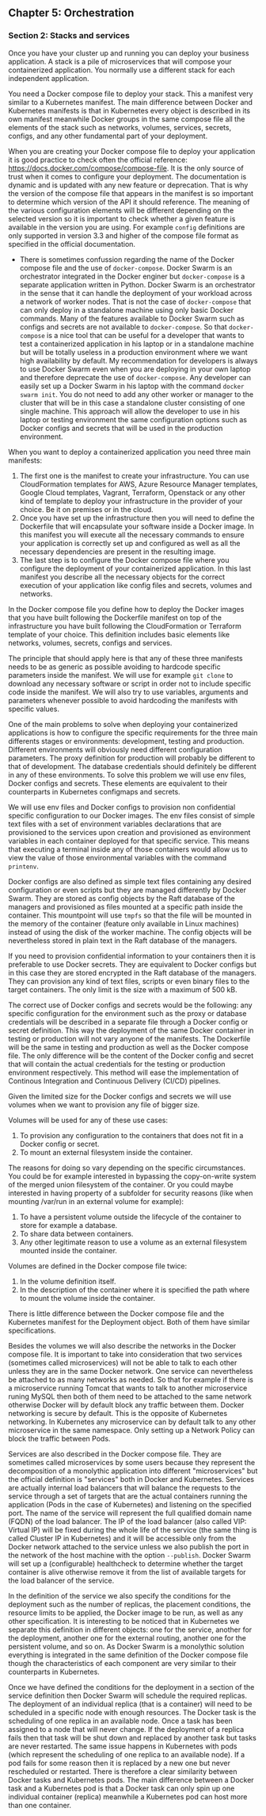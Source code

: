 ## Chapter 5: Orchestration

### Section 2: Stacks and services

Once you have your cluster up and running you can deploy your business application.
A stack is a pile of microservices that will compose your containerized application.
You normally use a different stack for each independent application.

You need a Docker compose file to deploy your stack.
This a manifest very similar to a Kubernetes manifest.
The main difference between Docker and Kubernetes manifests is that in Kubernetes every object is described in its own manifest meanwhile Docker groups in the same compose file all the elements of the stack such as networks, volumes, services, secrets, configs, and any other fundamental part of your deployment.

When you are creating your Docker compose file to deploy your application it is good practice to check often the official reference: https://docs.docker.com/compose/compose-file.
It is the only source of trust when it comes to configure your deployment. 
The documentation is dynamic and is updated with any new feature or deprecation.
That is why the version of the compose file that appears in the manifest is so important to determine which version of the API it should reference.
The meaning of the various configuration elements will be different depending on the selected version so it is important to check whether a given feature is available in the version you are using.
For example `config` definitions are only supported in version 3.3 and higher of the compose file format as specified in the official documentation.

* There is sometimes confussion regarding the name of the Docker compose file and the use of `docker-compose`. 
Docker Swarm is an orchestrator integrated in the Docker enginer but `docker-compose` is a separate application written in Python.
Docker Swarm is an orchestrator in the sense that it can handle the deployment of your workload across a network of worker nodes. 
That is not the case of `docker-compose` that can only deploy in a standalone machine using only basic Docker commands. 
Many of the features available to Docker Swarm such as configs and secrets are not available to `docker-compose`.
So that `docker-compose` is a nice tool that can be useful for a developer that wants to test a containerized application in his laptop or in a standalone machine but will be totally useless in a production environment where we want high availability by default.
My recommendation for developers is always to use Docker Swarm even when you are deploying in your own laptop and therefore deprecate the use of `docker-compose`.
Any developer can easily set up a Docker Swarm in his laptop with the command `docker swarm init`.
You do not need to add any other worker or manager to the cluster that will be in this case a standalone cluster consisting of one single machine.
This approach will allow the developer to use in his laptop or testing environment the same configuration options such as Docker configs and secrets that will be used in the production environment.

When you want to deploy a containerized application you need three main manifests:
1. The first one is the manifest to create your infrastructure.
You can use CloudFormation templates for AWS, Azure Resource Manager templates, Google Cloud templates, Vagrant, Terraform, Openstack or any other kind of template to deploy your infrastructure in the provider of your choice. Be it on premises or in the cloud.
2. Once you have set up the infrastructure then you will need to define the Dockerfile that will encapsulate your software inside a Docker image.
In this manifest you will execute all the necessary commands to ensure your application is correctly set up and configured as well as all the necessary dependencies are present in the resulting image.
3. The last step is to configure the Docker compose file where you configure the deployment of your containerized application.
In this last manifest you describe all the necessary objects for the correct execution of your application like config files and secrets, volumes and networks.

In the Docker compose file you define how to deploy the Docker images that you have built following the Dockerfile manifest on top of the infrastructure you have built following the CloudFormation or Terraform template of your choice.
This definition includes basic elements like networks, volumes, secrets, configs and services.

The principle that should apply here is that any of these three manifests needs to be as generic as possible avoiding to hardcode specific parameters inside the manifest.
We will use for example `git clone` to download any necessary software or script in order not to include specific code inside the manifest.
We will also try to use variables, arguments and parameters whenever possible to avoid hardcoding the manifests with specific values.

One of the main problems to solve when deploying your containerized applications is how to configure the specific requirements for the three main differents stages or environments: development, testing and production.
Different environments will obviously need different configuration parameters. The proxy definition for production will probably be different to that of development. The database credentials should definitely be different in any of these environments.
To solve this problem we will use env files, Docker configs and secrets. These elements are equivalent to their counterparts in Kubernetes configmaps and secrets.

We will use env files and Docker configs to provision non confidential specific configuration to our Docker images.
The env files consist of simple text files with a set of environment variables declarations that are provisioned to the services upon creation and provisioned as environment variables in each container deployed for that specific service.
This means that executing a terminal inside any of those containers would allow us to view the value of those environmental variables with the command `printenv`.

Docker configs are also defined as simple text files containing any desired configuration or even scripts but they are managed differently by Docker Swarm.
They are stored as config objects by the Raft database of the managers and provisioned as files mounted at a specific path inside the container.
This mountpoint will use `tmpfs` so that the file will be mounted in the memory of the container (feature only available in Linux machines) instead of using the disk of the worker machine.
The config objects will be nevertheless stored in plain text in the Raft database of the managers.

If you need to provision confidential information to your containers then it is preferable to use Docker secrets. 
They are equivalent to Docker configs but in this case they are stored encrypted in the Raft database of the managers.
They can provision any kind of text files, scripts or even binary files to the target containers.
The only limit is the size with a maximum of 500 kB.

The correct use of Docker configs and secrets would be the following: any specific configuration for the environment such as the proxy or database credentials will be described in a separate file through a Docker config or secret definition. This way the deployment of the same Docker container in testing or production will not vary anyone of the manifests. The Dockerfile will be the same in testing and production as well as the Docker compose file. The only difference will be the content of the Docker config and secret that will contain the actual credentials for the testing or production environment respectively.
This method will ease the implementation of Continous Integration and Continuous Delivery (CI/CD) pipelines.

Given the limited size for the Docker configs and secrets we will use volumes when we want to provision any file of bigger size.

Volumes will be used for any of these use cases:
1. To provision any configuration to the containers that does not fit in a Docker config or secret.
2. To mount an external filesystem inside the container.

The reasons for doing so vary depending on the specific circumstances.
You could be for example interested in bypassing the copy-on-write system of the merged union filesystem of the container.
Or you could maybe interested in having property of a subfolder for security reasons (like when mounting /var/run in an external volume for example):
1. To have a persistent volume outside the lifecycle of the container to store for example a database.
2. To share data between containers.
3. Any other legitimate reason to use a volume as an external filesystem mounted inside the container.

Volumes are defined in the Docker compose file twice:
1. In the volume definition itself.
2. In the description of the container where it is specified the path where to mount the volume inside the container.

There is little difference between the Docker compose file and the Kubernetes manifest for the Deployment object. Both of them have similar specifications.

Besides the volumes we will also describe the networks in the Docker compose file.
It is important to take into consideration that two services (sometimes called microservices) will not be able to talk to each other unless they are in the same Docker network.
One service can nevertheless be attached to as many networks as needed.
So that for example if there is a microservice running Tomcat that wants to talk to another microservice runing MySQL then both of them need to be attached to the same network otherwise Docker will by default block any traffic between them.
Docker networking is secure by default.
This is the opposite of Kubernetes networking.
In Kubernetes any microservice can by default talk to any other microservice in the same namespace.
Only setting up a Network Policy can block the traffic between Pods.

Services are also described in the Docker compose file.
They are sometimes called microservices by some users because they represent the decomposition of a monolythic application into different "microservices" but the official definition is "services" both in Docker and Kubernetes.
Services are actually internal load balancers that will balance the requests to the service through a set of targets that are the actual containers running the application (Pods in the case of Kubernetes) and listening on the specified port.
The name of the service will represent the full qualified domain name (FQDN) of the load balancer.
The IP of the load balancer (also called VIP: Virtual IP) will be fixed during the whole life of the service (the same thing is called Cluster IP in Kubernetes) and it will be accessible only from the Docker network attached to the service unless we also publish the port in the network of the host machine with the option `--publish`.
Docker Swarm will set up a (configurable) healthcheck to determine whether the target container is alive otherwise remove it from the list of available targets for the load balancer of the service.

In the definition of the service we also specify the conditions for the deployment such as the number of replicas, the placement conditions, the resource limits to be applied, the Docker image to be run, as well as any other specification. It is interesting to be noticed that in Kubernetes we separate this definition in different objects: one for the service, another for the deployment, another one for the external routing, another one for the persistent volume, and so on.
As Docker Swarm is a monolythic solution everything is integrated in the same definition of the Docker compose file though the characteristics of each component are very similar to their counterparts in Kubernetes.

Once we have defined the conditions for the deployment in a section of the service definition then Docker Swarm will schedule the required replicas.
The deployment of an individual replica (that is a container) will need to be scheduled in a specific node with enough resources.
The Docker task is the scheduling of one replica in an available node.
Once a task has been assigned to a node that will never change.
If the deployment of a replica fails then that task will be shut down and replaced by another task but tasks are never restarted.
The same issue happens in Kubernetes with pods (which represent the scheduling of one replica to an available node).
If a pod fails for some reason then it is replaced by a new one but never rescheduled or restarted.
There is therefore a clear similarity between Docker tasks and Kubernetes pods.
The main difference between a Docker task and a Kubernetes pod is that a Docker task can only spin up one individual container (replica) meanwhile a Kubernetes pod can host more than one container.
